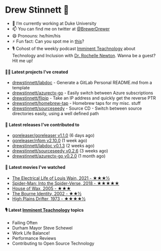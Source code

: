 
# Drew Stinnett 👋

- 🔭 I’m currently working at Duke University
- 📫 You can find me on twitter at [@BrewerDrewer](https://twitter.com/BrewerDrewer)
- 😄 Pronouns: he/him/his
- ⚡ Fun fact: Can you spot me in [this](https://www.youtube.com/watch?v=oL9WnB0qHBA)?
- 🎙 Cohost of the weekly podcast [Imminent Teachnology](https://podcast.imminentteachnology.com/) about Technology and Inclusion with [Dr. Rochelle Newton](https://www.linkedin.com/in/drrochellenewton/). Wanna be a guest? Hit me up!

#### 👨‍💻 Latest projects I've created
- [drewstinnett/labdoc](https://github.com/drewstinnett/labdoc) - Generate a GitLab Personal README.md from a template
- [drewstinnett/azurectx-go](https://github.com/drewstinnett/azurectx-go) - Easily switch between Azure subscriptions
- [drewstinnett/flipip](https://github.com/drewstinnett/flipip) - Take an IP address and quickly get the reverse PTR
- [drewstinnett/homebrew-tap](https://github.com/drewstinnett/homebrew-tap) - Homebrew taps for my misc. stuff
- [drewstinnett/sourceseedy](https://github.com/drewstinnett/sourceseedy) - Source CD - Switch between source directories easily, using a well defined path

#### 🚀 Latest releases I've contributed to
- [goreleaser/goreleaser v1.1.0](https://github.com/goreleaser/goreleaser/releases/tag/v1.1.0) (6 days ago)
- [goreleaser/nfpm v2.10.0](https://github.com/goreleaser/nfpm/releases/tag/v2.10.0) (1 week ago)
- [drewstinnett/labdoc v0.1.3](https://github.com/drewstinnett/labdoc/releases/tag/v0.1.3) (2 weeks ago)
- [drewstinnett/sourceseedy v0.2.6](https://github.com/drewstinnett/sourceseedy/releases/tag/v0.2.6) (3 weeks ago)
- [drewstinnett/azurectx-go v0.2.0](https://github.com/drewstinnett/azurectx-go/releases/tag/v0.2.0) (1 month ago)

#### 🍿 Latest movies I've watched
- [The Electrical Life of Louis Wain, 2021 - ★★★½](https://letterboxd.com/mondodrew/film/the-electrical-life-of-louis-wain/)
- [Spider-Man: Into the Spider-Verse, 2018 - ★★★★★](https://letterboxd.com/mondodrew/film/spider-man-into-the-spider-verse/3/)
- [House of Wax, 2005 - ★★★](https://letterboxd.com/mondodrew/film/house-of-wax-2005/)
- [The Bourne Identity, 2002 - ★★½](https://letterboxd.com/mondodrew/film/the-bourne-identity-2002/)
- [High Plains Drifter, 1973 - ★★★★½](https://letterboxd.com/mondodrew/film/high-plains-drifter/)

#### 🎙 Latest [Imminent Teachnology](https://podcast.imminentteachnology.com/) topics
- Failing Often
- Durham Mayor Steve Schewel
- Work Life Balance!
- Performance Reviews
- Contributing to Open Source Technology